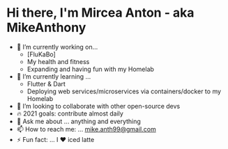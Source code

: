 # Hi there, I'm Mircea Anton - aka MikeAnthony

- 🔭 I’m currently working on...
  - [FluKaBo]
  - My health and fitness
  - Expanding and having fun with my Homelab
- 🌱 I’m currently learning ...
  - Flutter & Dart
  - Deploying web services/microservices via containers/docker to my Homelab
- 👯 I’m looking to collaborate with other open-source devs
- 🔥 2021 goals: contribute almost daily
- 💬 Ask me about ... anything and everything
- 📫 How to reach me: ... mike.anth99@gmail.com
- ⚡ Fun fact: ... I ❤️ iced latte
